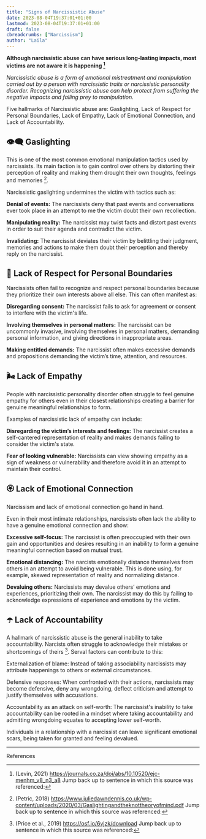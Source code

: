 ```yaml
---
title: "Signs of Narcissistic Abuse"
date: 2023-08-04T19:37:01+01:00
lastmod: 2023-08-04T19:37:01+01:00
draft: false
cbreadcrumbs: ["Narcissism"]
author: "Laila"
---
```


**Although narcissistic abuse can have serious long-lasting impacts, most victims are not aware it is happening [^1]**

*Narcissistic abuse is a form of emotional mistreatment and manipulation carried out by a person with narcissistic traits or narcissistic personality disorder. Recognizing narcissistic abuse can help protect from suffering the negative impacts and falling prey to manipulation.*

Five hallmarks of Narcissistic abuse are:
Gaslighting, Lack of Respect for Personal Boundaries, Lack of Empathy, Lack of Emotional Connection, and Lack of Accountability.


## :eye_speech_bubble: Gaslighting

This is one of the most common emotional manipulation tactics used by narcissists. Its main faction is to gain control over others by distorting their perception of reality and making them drought their own thoughts, feelings and memories [^2]. 

Narcissistic gaslighting undermines the victim with tactics such as:

**Denial of events:** The narcissists deny that past events and conversations ever took place in an attempt to me the victim doubt their own recollection.

**Manipulating reality:** The narcissist may twist facts and distort past events in order to suit their agenda and contradict the victim.

**Invalidating:** The narcissist deviates their victim by belittling their judgment, memories and actions to make them doubt their perception and thereby reply on the narcissist.

## :game_die: Lack of Respect for Personal Boundaries

Narcissists often fail to recognize and respect personal boundaries because they prioritize their own interests above all else. This can often manifest as:

**Disregarding consent:** The narcissist fails to ask for agreement or consent to interfere with the victim's life.

**Involving themselves in personal matters:** The narcissist can be uncommonly invasive, involving themselves in personal matters, demanding personal information, and giving directions in inappropriate areas.

**Making entitled demands:** The narcissist often makes excessive demands and propositions demanding the victim’s time, attention, and resources.


## :wind_face: Lack of Empathy

People with narcissistic personality disorder often struggle to feel genuine empathy for others even in their closest relationships creating a barrier for genuine meaningful relationships to form.

Examples of narcissistic lack of empathy can include:

**Disregarding the victim’s interests and feelings:** The narcissist creates a self-cantered representation of reality and makes demands failing to consider the victim's state.

**Fear of looking vulnerable:** Narcissists can view showing empathy as a sign of weakness or vulnerability and therefore avoid it in an attempt to maintain their control.

## :rosette: Lack of Emotional Connection

Narcissism and lack of emotional connection go hand in hand. 

Even in their most intimate relationships, narcissists often lack the ability to have a genuine emotional connection and show:

**Excessive self-focus:** The narcissist is often preoccupied with their own gain and opportunities and desires resulting in an inability to form a genuine meaningful connection based on mutual trust.

**Emotional distancing:** The narcists emotionally distance themselves from others in an attempt to avoid being vulnerable. This is done using, for example, skewed representation of reality and normalizing distance.

**Devaluing others:** Narcissists may devalue others’ emotions and experiences, prioritizing their own. The narcissist may do this by failing to acknowledge expressions of experience and emotions by the victim.

## :open_umbrella: Lack of Accountability

A hallmark of narcissistic abuse is the general inability to take accountability. Narcists often struggle to acknowledge their mistakes or shortcomings of theirs [^3]. Serval factors can contribute to this:

Externalization of blame: Instead of taking associability narcissists may attribute happenings to others or external circumstances.

Defensive responses: When confronted with their actions, narcissists may become defensive, deny any wrongdoing,  deflect criticism and attempt to justify themselves with accusations.

Accountability as an attack on self-worth: The narcissist's inability to take accountability can be rooted in a mindset where taking accountability and admitting wrongdoing equates to accepting lower self-worth.

Individuals in a relationship with a narcissist can leave significant emotional scars, being taken for granted and feeling devalued.

---
References 
[^1]: (Levin, 2021) https://journals.co.za/doi/abs/10.10520/ejc-menhm_v8_n3_a8 Jump back up to sentence in which this source was referenced:

[^2]: (Petric, 2018) https://www.juliedawndennis.co.uk/wp-content/uploads/2020/03/Gaslightingandtheknottheoryofmind.pdf Jump back up to sentence in which this source was referenced:

[^3]: (Price et al., 2019) https://osf.io/6vjzk/download Jump back up to sentence in which this source was referenced:

[^4]:  Jump back up to sentence in which this source was referenced:

